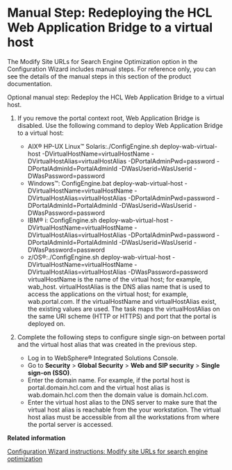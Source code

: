 # Manual Step: Redeploying the HCL Web Application Bridge to a virtual host

The Modify Site URLs for Search Engine Optimization option in the Configuration Wizard includes manual steps. For reference only, you can see the details of the manual steps in this section of the product documentation.

Optional manual step: Redeploy the HCL Web Application Bridge to a virtual host.

1.  If you remove the portal context root, Web Application Bridge is disabled. Use the following command to deploy Web Application Bridge to a virtual host:

    -   AIX® HP-UX Linux™ Solaris:./ConfigEngine.sh deploy-wab-virtual-host -DVirtualHostName=virtualHostName -DVirtualHostAlias=virtualHostAlias -DPortalAdminPwd=password -DPortalAdminId=PortalAdminId -DWasUserid=WasUserid -DWasPassword=password
    -   Windows™: ConfigEngine.bat deploy-wab-virtual-host -DVirtualHostName=virtualHostName -DVirtualHostAlias=virtualHostAlias -DPortalAdminPwd=password -DPortalAdminId=PortalAdminId -DWasUserid=WasUserid -DWasPassword=password
    -   IBM® i: ConfigEngine.sh deploy-wab-virtual-host -DVirtualHostName=virtualHostName -DVirtualHostAlias=virtualHostAlias -DPortalAdminPwd=password -DPortalAdminId=PortalAdminId -DWasUserid=WasUserid -DWasPassword=password
    -   z/OS®:./ConfigEngine.sh deploy-wab-virtual-host -DVirtualHostName=virtualHostName -DVirtualHostAlias=virtualHostAlias -DWasPassword=password
    virtualHostName is the name of the virtual host; for example, wab\_host. virtualHostAlias is the DNS alias name that is used to access the applications on the virtual host; for example, wab.portal.com. If the virtualHostName and virtualHostAlias exist, the existing values are used. The task maps the virtualHostAlias on the same URI scheme \(HTTP or HTTPS\) and port that the portal is deployed on.

2.  Complete the following steps to configure single sign-on between portal and the virtual host alias that was created in the previous step.

    -   Log in to WebSphere® Integrated Solutions Console.
    -   Go to **Security** \> **Global Security** \> **Web and SIP security** \> **Single sign-on \(SSO\)**.
    -   Enter the domain name. For example, if the portal host is portal.domain.hcl.com and the virtual host alias is wab.domain.hcl.com then the domain value is domain.hcl.com.
    -   Enter the virtual host alias to the DNS server to make sure that the virtual host alias is reachable from the your workstation. The virtual host alias must be accessible from all the workstations from where the portal server is accessed.


**Related information**  


[Configuration Wizard instructions: Modify site URLs for search engine optimization](../config/cw_shorten_url_seo.md)

